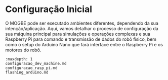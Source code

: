 # Configuração Inicial

O MOGBE pode ser executado ambientes diferentes, dependendo da sua intenção/aplicação. Aqui, vamos detalhar o processo de configuração da sua máquina principal para simulações e operações complexas e sua Raspberry Pi para comando e transmissão de dados do robô físico, bem como o setup do Arduino Nano que fará interface entre o Raspberry Pi e os motores do robô.

```{toctree}
:maxdepth: 1
configuracao_dev_machine.md
configuracao_rasp_pi.md
flashing_arduino.md
```